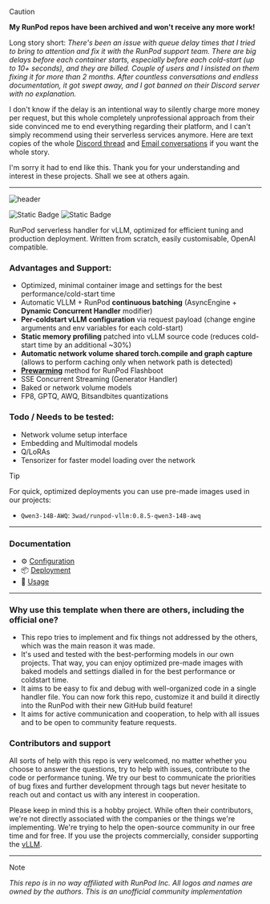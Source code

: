 > [!CAUTION]
> **My RunPod repos have been archived and won't receive any more work!**  
>     
> Long story short: *There's been an issue with queue delay times that I tried to bring to attention and fix it with the RunPod support team. There are big delays before each container starts, especially before each cold-start (up to 10+ seconds), and they are billed.
> Couple of users and I insisted on them fixing it for more than 2 months. After countless conversations and endless documentation, it got swept away, and I got banned on their Discord server with no explanation.*
>  
> I don't know if the delay is an intentional way to silently charge more money per request, but this whole completely unprofessional approach from their side convinced me to end everything regarding their platform, and I can't simply recommend using their serverless services anymore.
> Here are text copies of the whole [Discord thread](https://pastebin.com/raw/QqLmfN32) and [Email conversations](https://pastebin.com/raw/5LtUvra1) if you want the whole story.
>  
> I'm sorry it had to end like this. Thank you for your understanding and interest in these projects. Shall we see at others again.
___

![header](https://github.com/user-attachments/assets/a8236803-9d11-41e0-bde1-817b4aed9bcb)

![Static Badge](https://img.shields.io/badge/VLLM_version-0.8.5-blue) ![Static Badge](https://img.shields.io/badge/Status-Pre—release-orange)

RunPod serverless handler for vLLM, optimized for efficient tuning and production deployment. Written from scratch, easily customisable, OpenAI compatible.

### Advantages and Support:
- Optimized, minimal container image and settings for the best performance/cold-start time
- Automatic VLLM + RunPod **continuous batching** (AsyncEngine + **Dynamic Concurrent Handler** modifier)
- **Per-coldstart vLLM configuration** via request payload (change engine arguments and env variables for each cold-start) 
- **Static memory profiling** patched into vLLM source code (reduces cold-start time by an additional ~30%)
- **Automatic network volume shared torch.compile and graph capture** (allows to perform caching only when network path is detected)
- **[Prewarming](/docs/usage.md)** method for RunPod Flashboot
- SSE Concurrent Streaming (Generator Handler)
- Baked or network volume models
- FP8, GPTQ, AWQ, Bitsandbites quantizations

### Todo / Needs to be tested:
- Network volume setup interface
- Embedding and Multimodal models
- Q/LoRAs
- Tensorizer for faster model loading over the network

> [!TIP]
> For quick, optimized deployments you can use pre-made images used in our projects:
> - `Qwen3-14B-AWQ`: `3wad/runpod-vllm:0.8.5-qwen3-14B-awq`
___

### Documentation
- ⚙️ [Configuration](/docs/configure.md)
- 📦 [Deployment](/docs/deploy.md)
- 🚀 [Usage](/docs/usage.md)

___
### Why use this template when there are others, including the official one?
- This repo tries to implement and fix things not addressed by the others, which was the main reason it was made.
- It's used and tested with the best-performing models in our own projects. That way, you can enjoy optimized pre-made images with baked models and settings dialled in for the best performance or coldstart time.
- It aims to be easy to fix and debug with well-organized code in a single handler file. You can now fork this repo, customize it and build it directly into the RunPod with their new GitHub build feature!
- It aims for active communication and cooperation, to help with all issues and to be open to community feature requests.

### Contributors and support
All sorts of help with this repo is very welcomed, no matter whether you choose to answer the questions, try to help with issues, contribute to the code or performance tuning.
We try our best to communicate the priorities of bug fixes and further development through tags but never hesitate to reach out and contact us with any interest in cooperation.

Please keep in mind this is a hobby project. While often their contributors, we're not directly associated with the companies or the things we're implementing. We're trying to help the open-source community in our free time and for free.
If you use the projects commercially, consider supporting the [vLLM](https://github.com/sponsors/vllm-project).
___
> [!NOTE] 
> *This repo is in no way affiliated with RunPod Inc. All logos and names are owned by the authors. This is an unofficial community implementation*
